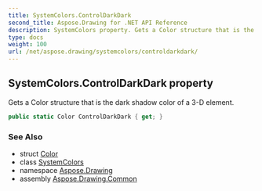 ```yaml
---
title: SystemColors.ControlDarkDark
second_title: Aspose.Drawing for .NET API Reference
description: SystemColors property. Gets a Color structure that is the dark shadow color of a 3D element
type: docs
weight: 100
url: /net/aspose.drawing/systemcolors/controldarkdark/
---
```

## SystemColors.ControlDarkDark property

Gets a Color structure that is the dark shadow color of a 3-D element.

```csharp
public static Color ControlDarkDark { get; }
```

### See Also

* struct [Color](../../color/)
* class [SystemColors](../)
* namespace [Aspose.Drawing](../../systemcolors/)
* assembly [Aspose.Drawing.Common](../../../)


